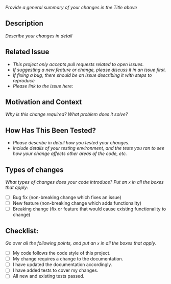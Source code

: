 *Provide a general summary of your changes in the Title above*

## Description
*Describe your changes in detail*

## Related Issue
* *This project only accepts pull requests related to open issues.*
* *If suggesting a new feature or change, please discuss it in an issue first.*
* *If fixing a bug, there should be an issue describing it with steps to reproduce*
* *Please link to the issue here:*

## Motivation and Context
*Why is this change required? What problem does it solve?*

## How Has This Been Tested?
* *Please describe in detail how you tested your changes.*
* *Include details of your testing environment, and the tests you ran to see how your change affects other areas of the code, etc.*

## Types of changes
*What types of changes does your code introduce? Put an `x` in all the boxes that apply:*
- [ ] Bug fix (non-breaking change which fixes an issue)
- [ ] New feature (non-breaking change which adds functionality)
- [ ] Breaking change (fix or feature that would cause existing functionality to change)

## Checklist:
*Go over all the following points, and put an `x` in all the boxes that apply.*
- [ ] My code follows the code style of this project.
- [ ] My change requires a change to the documentation.
- [ ] I have updated the documentation accordingly.
- [ ] I have added tests to cover my changes.
- [ ] All new and existing tests passed.

